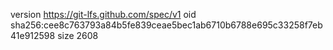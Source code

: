 version https://git-lfs.github.com/spec/v1
oid sha256:cee8c763793a84b5fe839ceae5bec1ab6710b6788e695c33258f7eb41e912598
size 2608
